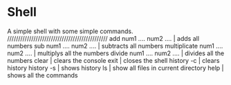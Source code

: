 # Shell
A simple shell with some simple commands.
//////////////////////////////////////////////
add num1 .... num2 .... | adds all numbers
sub num1 .... num2 .... | subtracts all numbers
multiplicate num1 .... num2 .... | multiplys all the numbers
divide num1 .... num2 .... | divides all the numbers
clear | clears the console
exit | closes the shell
history -c | clears history
history -s | shows history
ls | show all files in current directory
help | shows all the commands

